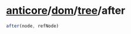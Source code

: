 # [anticore](../../../../../#reference)/[dom](../../#reference)/[tree](../#reference)/<a name="reference">after</a>

```js
after(node, refNode)
```